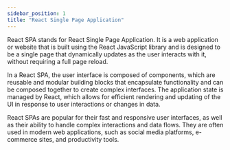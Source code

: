 ```yaml
---
sidebar_position: 1
title: "React Single Page Application"
---
```


React SPA stands for React Single Page Application. It is a web application or website that is built using the React JavaScript library and is designed to be a single page that dynamically updates as the user interacts with it, without requiring a full page reload.

In a React SPA, the user interface is composed of components, which are reusable and modular building blocks that encapsulate functionality and can be composed together to create complex interfaces. The application state is managed by React, which allows for efficient rendering and updating of the UI in response to user interactions or changes in data.

React SPAs are popular for their fast and responsive user interfaces, as well as their ability to handle complex interactions and data flows. They are often used in modern web applications, such as social media platforms, e-commerce sites, and productivity tools.